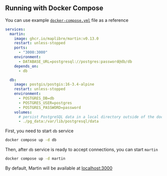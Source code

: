 ## Running with Docker Compose

You can use example [`docker-compose.yml`](https://raw.githubusercontent.com/maplibre/martin/main/docker-compose.yml)
file as a reference

```yml
services:
  martin:
    image: ghcr.io/maplibre/martin:v0.13.0
    restart: unless-stopped
    ports:
      - "3000:3000"
    environment:
      - DATABASE_URL=postgresql://postgres:password@db/db
    depends_on:
      - db

  db:
    image: postgis/postgis:16-3.4-alpine
    restart: unless-stopped
    environment:
      - POSTGRES_DB=db
      - POSTGRES_USER=postgres
      - POSTGRES_PASSWORD=password
    volumes:
      # persist PostgreSQL data in a local directory outside of the docker container
      - ./pg_data:/var/lib/postgresql/data
```

First, you need to start `db` service

```bash
docker compose up -d db
```

Then, after `db` service is ready to accept connections, you can start `martin`

```bash
docker compose up -d martin
```

By default, Martin will be available at [localhost:3000](http://localhost:3000/)
